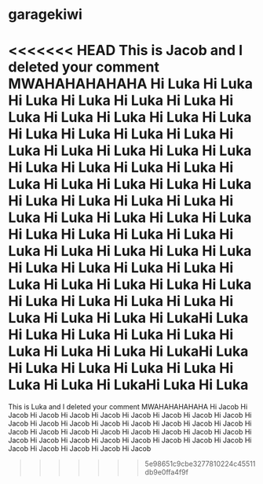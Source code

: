 # garagekiwi
<<<<<<< HEAD
This is Jacob and I deleted your comment MWAHAHAHAHAHA
Hi Luka
Hi Luka
Hi Luka
Hi Luka
Hi Luka
Hi Luka
Hi Luka
Hi Luka
Hi Luka
Hi Luka
Hi Luka
Hi Luka
Hi Luka
Hi Luka
Hi Luka
Hi Luka
Hi Luka
Hi Luka
Hi Luka
Hi Luka
Hi Luka
Hi Luka
Hi Luka
Hi Luka
Hi Luka
Hi Luka
Hi Luka
Hi Luka
Hi Luka
Hi Luka
Hi Luka
Hi Luka
Hi Luka
Hi Luka
Hi Luka
Hi Luka
Hi Luka
Hi Luka
Hi Luka
Hi Luka
Hi Luka
Hi Luka
Hi Luka
Hi Luka
Hi Luka
Hi Luka
Hi Luka
Hi Luka
Hi Luka
Hi Luka
Hi Luka
Hi Luka
Hi Luka
Hi Luka
Hi Luka
Hi Luka
Hi Luka
Hi Luka
Hi Luka
Hi Luka
Hi Luka
Hi Luka
Hi Luka
Hi LukaHi Luka
Hi Luka
Hi Luka
Hi Luka
Hi Luka
Hi Luka
Hi Luka
Hi Luka
Hi LukaHi Luka
Hi Luka
Hi Luka
Hi Luka
Hi Luka
Hi Luka
Hi Luka
Hi LukaHi Luka
Hi Luka
=======
This is Luka and I deleted your comment MWAHAHAHAHAHA
Hi Jacob
Hi Jacob
Hi Jacob
Hi Jacob
Hi Jacob
Hi Jacob
Hi Jacob
Hi Jacob
Hi Jacob
Hi Jacob
Hi Jacob
Hi Jacob
Hi Jacob
Hi Jacob
Hi Jacob
Hi Jacob
Hi Jacob
Hi Jacob
Hi Jacob
Hi Jacob
Hi Jacob
Hi Jacob
Hi Jacob
Hi Jacob
Hi Jacob
Hi Jacob
Hi Jacob
Hi Jacob
Hi Jacob
Hi Jacob
Hi Jacob
Hi Jacob
Hi Jacob
Hi Jacob
Hi Jacob
Hi Jacob
Hi Jacob
Hi Jacob
>>>>>>> 5e98651c9cbe3277810224c45511db9e0ffa4f9f
